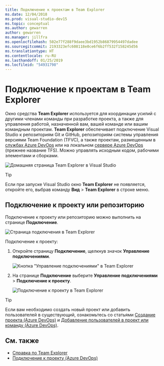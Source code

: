 ```yaml
---
title: Подключение к проектам в Team Explorer
ms.date: 12/04/2018
ms.prod: visual-studio-dev15
ms.topic: conceptual
ms.author: gewarren
author: gewarren
ms.manager: jillfra
ms.openlocfilehash: 502e77f288f9daee3bd1952b86879954497dadee
ms.sourcegitcommit: 2193323efc608118e0ce6f6b2ff532f158245d56
ms.translationtype: HT
ms.contentlocale: ru-RU
ms.lasthandoff: 01/25/2019
ms.locfileid: "54931798"
---
```

# <a name="connect-to-projects-in-team-explorer"></a>Подключение к проектам в Team Explorer

Окно средства **Team Explorer** используется для координации усилий с другими членами команды при разработке проекта, а также для управления работой, назначенной вам, вашей команде или вашим командным проектам. **Team Explorer** обеспечивает подключение Visual Studio к репозиториям Git и GitHub, репозиториям системы управления версиями Team Foundation (TFVC), а также проектам, размещенным в [службах Azure DevOps](/azure/devops/user-guide/what-is-azure-devops-services) или на локальном [сервере Azure DevOps](/tfs/index) (прежнее название TFS). Можно управлять исходным кодом, рабочими элементами и сборками.

![Домашняя страница Team Explorer в Visual Studio](media/team-explorer/team-explorer.png)

> [!TIP]
> Если при запуске Visual Studio окно **Team Explorer** не появляется, откройте его, выбрав команду **Вид** > **Team Explorer** в строке меню.

## <a name="connect-to-a-project-or-repository"></a>Подключение к проекту или репозиторию

Подключение к проекту или репозиторию можно выполнить на странице **Подключение**.

![Страница подключения в Team Explorer](media/team-explorer/connect.png)

Подключение к проекту:

1. Откройте страницу **Подключение**, щелкнув значок **Управление подключениями**.

   ![Кнопка "Управление подключениями" в Team Explorer](media/team-explorer/manage-connections.png)

1. На странице **Подключение** выберите **Управление подключениями** > **Подключение к проекту**.

   ![Подключение к проекту в Team Explorer](media/team-explorer/connect-project.png)

> [!TIP]
> Если вам необходимо создать новый проект или добавить пользователей в существующий, ознакомьтесь со статьями [Создание проекта (Azure DevOps)](/azure/devops/organizations/projects/create-project) и [Добавление пользователей в проект или команду (Azure DevOps)](/azure/devops/organizations/security/add-users-team-project).

## <a name="see-also"></a>См. также

- [Справка по Team Explorer](reference/team-explorer-reference.md)
- [Подключение к проекту (Azure DevOps)](/azure/devops/organizations/projects/connect-to-projects)